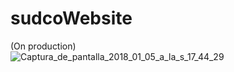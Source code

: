 # sudcoWebsite
(On production)
<br/>
<img src="https://image.ibb.co/b80N2G/Captura_de_pantalla_2018_01_05_a_la_s_17_44_29.png" alt="Captura_de_pantalla_2018_01_05_a_la_s_17_44_29" border="0">
